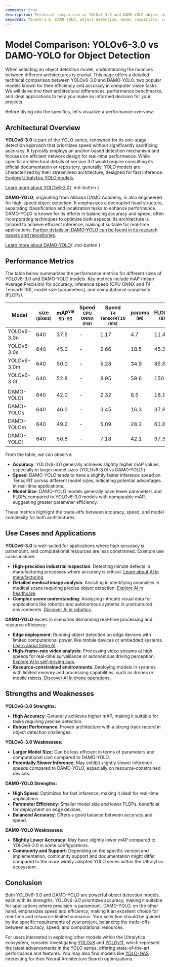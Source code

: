 ```yaml
---
comments: true
description: Technical comparison of YOLOv6-3.0 and DAMO-YOLO object detection models, highlighting architecture, performance, and use cases.
keywords: YOLOv6-3.0, DAMO-YOLO, object detection, model comparison, computer vision, Ultralytics
---
```


# Model Comparison: YOLOv6-3.0 vs DAMO-YOLO for Object Detection

When selecting an object detection model, understanding the nuances between different architectures is crucial. This page offers a detailed technical comparison between YOLOv6-3.0 and DAMO-YOLO, two popular models known for their efficiency and accuracy in computer vision tasks. We will delve into their architectural differences, performance benchmarks, and ideal applications to help you make an informed decision for your projects.

Before diving into the specifics, let's visualize a performance overview:

<script async src="https://cdn.jsdelivr.net/npm/chart.js@3.9.1/dist/chart.min.js"></script>
<script defer src="../../javascript/benchmark.js"></script>

<canvas id="modelComparisonChart" width="1024" height="400" active-models='["YOLOv6-3.0", "DAMO-YOLO"]'></canvas>

## Architectural Overview

**YOLOv6-3.0** is part of the YOLO series, renowned for its one-stage detection approach that prioritizes speed without significantly sacrificing accuracy. It typically employs an anchor-based detection mechanism and focuses on efficient network design for real-time performance. While specific architectural details of version 3.0 would require consulting its official documentation or repository, generally, YOLO models are characterized by their streamlined architecture, designed for fast inference. [Explore Ultralytics YOLO models](https://docs.ultralytics.com/models/).

[Learn more about YOLOv6-3.0](https://docs.ultralytics.com/models/yolov6/){ .md-button }

**DAMO-YOLO**, originating from Alibaba DAMO Academy, is also engineered for high-speed object detection. It emphasizes a decoupled head structure, separating classification and localization tasks to enhance performance. DAMO-YOLO is known for its efforts in balancing accuracy and speed, often incorporating techniques to optimize both aspects. Its architecture is tailored to achieve efficient inference, making it suitable for real-time applications. [Further details on DAMO-YOLO can be found in its research papers and repositories](https://github.com/tinyvision/DAMO-YOLO).

[Learn more about DAMO-YOLO](https://github.com/alibaba/TinyObjectDetection){ .md-button }

## Performance Metrics

The table below summarizes the performance metrics for different sizes of YOLOv6-3.0 and DAMO-YOLO models. Key metrics include mAP (mean Average Precision) for accuracy, inference speed (CPU ONNX and T4 TensorRT10), model size (parameters), and computational complexity (FLOPs).

| Model       | size<br><sup>(pixels) | mAP<sup>val<br>50-95 | Speed<br><sup>CPU ONNX<br>(ms) | Speed<br><sup>T4 TensorRT10<br>(ms) | params<br><sup>(M) | FLOPs<br><sup>(B) |
| ----------- | --------------------- | -------------------- | ------------------------------ | ----------------------------------- | ------------------ | ----------------- |
| YOLOv6-3.0n | 640                   | 37.5                 | -                              | 1.17                                | 4.7                | 11.4              |
| YOLOv6-3.0s | 640                   | 45.0                 | -                              | 2.66                                | 18.5               | 45.3              |
| YOLOv6-3.0m | 640                   | 50.0                 | -                              | 5.28                                | 34.9               | 85.8              |
| YOLOv6-3.0l | 640                   | 52.8                 | -                              | 8.95                                | 59.6               | 150.7             |
|             |                       |                      |                                |                                     |                    |                   |
| DAMO-YOLOt  | 640                   | 42.0                 | -                              | 2.32                                | 8.5                | 18.1              |
| DAMO-YOLOs  | 640                   | 46.0                 | -                              | 3.45                                | 16.3               | 37.8              |
| DAMO-YOLOm  | 640                   | 49.2                 | -                              | 5.09                                | 28.2               | 61.8              |
| DAMO-YOLOl  | 640                   | 50.8                 | -                              | 7.18                                | 42.1               | 97.3              |

From the table, we can observe:

- **Accuracy**: YOLOv6-3.0 generally achieves slightly higher mAP values, especially in larger model sizes (YOLOv6-3.0l vs DAMO-YOLOl).
- **Speed**: DAMO-YOLO tends to have a slightly faster inference speed on TensorRT across different model sizes, indicating potential advantages in real-time applications.
- **Model Size**: DAMO-YOLO models generally have fewer parameters and FLOPs compared to YOLOv6-3.0 models with comparable mAP, suggesting greater parameter efficiency.

These metrics highlight the trade-offs between accuracy, speed, and model complexity for both architectures.

## Use Cases and Applications

**YOLOv6-3.0** is well-suited for applications where high accuracy is paramount, and computational resources are less constrained. Example use cases include:

- **High-precision industrial inspection**: Detecting minute defects in manufacturing processes where accuracy is critical. [Learn about AI in manufacturing](https://www.ultralytics.com/solutions/ai-in-manufacturing).
- **Detailed medical image analysis**: Assisting in identifying anomalies in medical scans requiring precise object detection. [Explore AI in healthcare](https://www.ultralytics.com/solutions/ai-in-healthcare).
- **Complex scene understanding**: Analyzing intricate visual data for applications like robotics and autonomous systems in unstructured environments. [Discover AI in robotics](https://www.ultralytics.com/glossary/robotics).

**DAMO-YOLO** excels in scenarios demanding real-time processing and resource efficiency:

- **Edge deployment**: Running object detection on edge devices with limited computational power, like mobile devices or embedded systems. [Learn about Edge AI](https://www.ultralytics.com/glossary/edge-ai).
- **High-frame-rate video analysis**: Processing video streams at high speeds for real-time surveillance or autonomous driving perception. [Explore AI in self-driving cars](https://www.ultralytics.com/solutions/ai-in-self-driving).
- **Resource-constrained environments**: Deploying models in systems with limited memory and processing capabilities, such as drones or mobile robots. [Discover AI in drone operations](https://www.ultralytics.com/blog/computer-vision-applications-ai-drone-uav-operations).

## Strengths and Weaknesses

**YOLOv6-3.0 Strengths:**

- **High Accuracy**: Generally achieves higher mAP, making it suitable for tasks requiring precise detection.
- **Robust Performance**: Proven architecture with a strong track record in object detection challenges.

**YOLOv6-3.0 Weaknesses:**

- **Larger Model Size**: Can be less efficient in terms of parameters and computational cost compared to DAMO-YOLO.
- **Potentially Slower Inference**: May exhibit slightly slower inference speeds compared to DAMO-YOLO, especially on resource-constrained devices.

**DAMO-YOLO Strengths:**

- **High Speed**: Optimized for fast inference, making it ideal for real-time applications.
- **Parameter Efficiency**: Smaller model size and lower FLOPs, beneficial for deployment on edge devices.
- **Balanced Accuracy**: Offers a good balance between accuracy and speed.

**DAMO-YOLO Weaknesses:**

- **Slightly Lower Accuracy**: May have slightly lower mAP compared to YOLOv6-3.0 in some configurations.
- **Community and Support**: Depending on the specific version and implementation, community support and documentation might differ compared to the more widely adopted YOLO series within the Ultralytics ecosystem.

## Conclusion

Both YOLOv6-3.0 and DAMO-YOLO are powerful object detection models, each with its strengths. YOLOv6-3.0 prioritizes accuracy, making it suitable for applications where precision is paramount. DAMO-YOLO, on the other hand, emphasizes speed and efficiency, making it an excellent choice for real-time and resource-limited scenarios. Your selection should be guided by the specific requirements of your project, balancing the trade-offs between accuracy, speed, and computational resources.

For users interested in exploring other models within the Ultralytics ecosystem, consider investigating [YOLOv8](https://www.ultralytics.com/yolo) and [YOLOv11](https://docs.ultralytics.com/models/yolo11/), which represent the latest advancements in the YOLO series, offering state-of-the-art performance and features. You may also find models like [YOLO-NAS](https://docs.ultralytics.com/models/yolo-nas/) interesting for their Neural Architecture Search optimizations.
